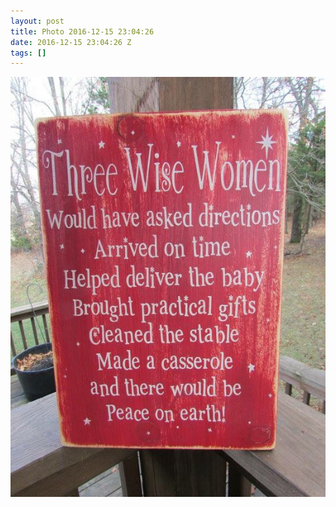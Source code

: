 ```yaml
---
layout: post
title: Photo 2016-12-15 23:04:26
date: 2016-12-15 23:04:26 Z
tags: []
---
```

![](/media/2016/12/154523906049.jpg)
